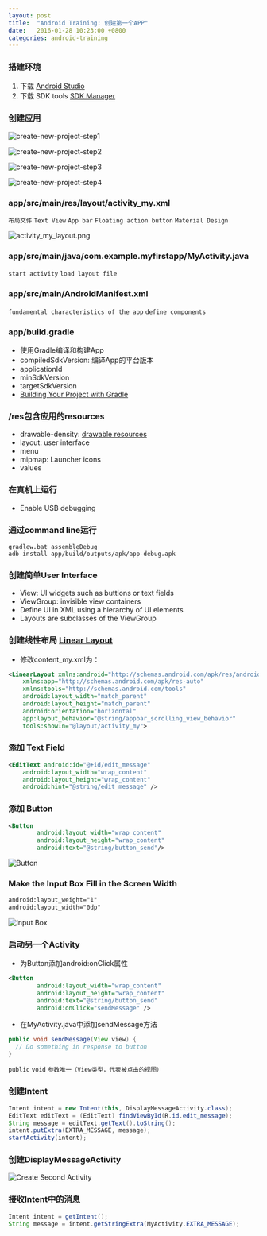 ```yaml
---
layout: post
title:  "Android Training: 创建第一个APP"
date:   2016-01-28 10:23:00 +0800
categories: android-training
---
```


### 搭建环境
1. 下载 [Android Studio](http://developer.android.com/sdk/index.html)
2. 下载 SDK tools [SDK Manager](http://developer.android.com/tools/help/sdk-manager.html)

### 创建应用
![create-new-project-step1](/images/build-your-first-app/create-new-project-step1.png)

![create-new-project-step2](/images/build-your-first-app/create-new-project-step2.png)

![create-new-project-step3](/images/build-your-first-app/create-new-project-step3.png)

![create-new-project-step4](/images/build-your-first-app/create-new-project-step4.png)

### app/src/main/res/layout/activity_my.xml
`布局文件` `Text View` `App bar` `Floating action button` `Material Design`

![activity_my_layout.png](/images/build-your-first-app/activity_my_layout.png)

### app/src/main/java/com.example.myfirstapp/MyActivity.java
`start activity` `load layout file`

### app/src/main/AndroidManifest.xml
`fundamental characteristics of the app` `define components`

### app/build.gradle
* 使用Gradle编译和构建App
* compiledSdkVersion: 编译App的平台版本
* applicationId
* minSdkVersion
* targetSdkVersion
* [Building Your Project with Gradle](http://developer.android.com/sdk/installing/studio-build.html)

### /res包含应用的resources
* drawable-density:  [drawable resources](http://developer.android.com/guide/topics/resources/drawable-resource.html)
* layout: user interface
* menu
* mipmap: Launcher icons
* values

### 在真机上运行
* Enable USB debugging

### 通过command line运行
`gradlew.bat assembleDebug`<br>
`adb install app/build/outputs/apk/app-debug.apk`

### 创建简单User Interface
* View: UI widgets such as buttions or text fields
* ViewGroup: invisible view containers
* Define UI in XML using a hierarchy of UI elements
* Layouts are subclasses of the ViewGroup

### 创建线性布局 [Linear Layout](http://developer.android.com/intl/zh-cn/guide/topics/ui/declaring-layout.html)
* 修改content_my.xml为：

~~~xml
<LinearLayout xmlns:android="http://schemas.android.com/apk/res/android"
    xmlns:app="http://schemas.android.com/apk/res-auto"
    xmlns:tools="http://schemas.android.com/tools"
    android:layout_width="match_parent"
    android:layout_height="match_parent"
    android:orientation="horizontal"
    app:layout_behavior="@string/appbar_scrolling_view_behavior"
    tools:showIn="@layout/activity_my">
~~~

### 添加 Text Field

~~~xml
<EditText android:id="@+id/edit_message"
    android:layout_width="wrap_content"
    android:layout_height="wrap_content"
    android:hint="@string/edit_message" />
~~~

### 添加 Button

~~~xml
<Button
        android:layout_width="wrap_content"
        android:layout_height="wrap_content"
        android:text="@string/button_send"/>
~~~

![Button](/images/build-your-first-app/first-activity-button.png)

### Make the Input Box Fill in the Screen Width

~~~xml
android:layout_weight="1"
android:layout_width="0dp"
~~~

![Input Box](/images/build-your-first-app/first-activity-inputbox.png)

### 启动另一个Activity
* 为Button添加android:onClick属性

~~~xml
<Button
        android:layout_width="wrap_content"
        android:layout_height="wrap_content"
        android:text="@string/button_send"
        android:onClick="sendMessage" />
~~~

* 在MyActivity.java中添加sendMessage方法

~~~java
public void sendMessage(View view) {
  // Do something in response to button
}
~~~

`public` `void` `参数唯一（View类型，代表被点击的视图）`

### 创建Intent

~~~java
Intent intent = new Intent(this, DisplayMessageActivity.class);
EditText editText = (EditText) findViewById(R.id.edit_message);
String message = editText.getText().toString();
intent.putExtra(EXTRA_MESSAGE, message);
startActivity(intent);
~~~


### 创建DisplayMessageActivity
![Create Second Activity](/images/build-your-first-app/create-second-activity.png)

### 接收Intent中的消息

~~~java
Intent intent = getIntent();
String message = intent.getStringExtra(MyActivity.EXTRA_MESSAGE);
~~~
